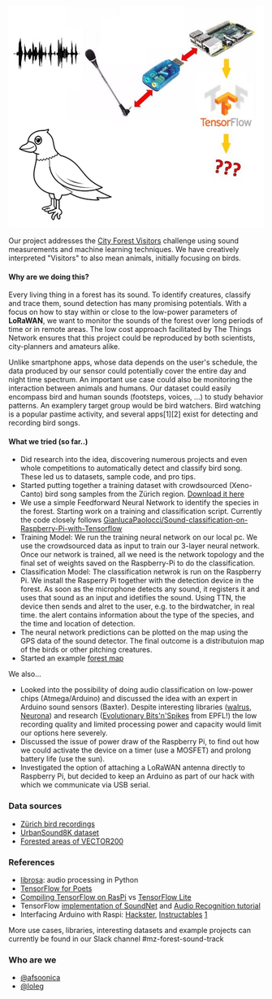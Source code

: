 ![alt text](https://github.com/loleg/mz-forest-sound-track/blob/master/Picture1.png)

Our project addresses the [City Forest Visitors](https://makezurich.ch/box/2/) challenge using sound measurements and machine learning techniques. We have creatively interpreted "Visitors" to also mean animals, initially focusing on birds.

#### Why are we doing this?

Every living thing in a forest has its sound. To identify creatures, classify and trace them, sound detection has many promising potentials. With a focus on how to stay within or close to the low-power parameters of **LoRaWAN**, we want to monitor the sounds of the forest over long periods of time or in remote areas. The low cost approach facilitated by The Things Network ensures that this project could be reproduced by both scientists, city-planners and amateurs alike. 

Unlike smartphone apps, whose data depends on the user's schedule, the data produced by our sensor could potentially cover the entire day and night time spectrum. An important use case could also be monitoring the interaction between animals and humans. Our dataset could easily encompass bird and human sounds (footsteps, voices, ...) to study behavior patterns. An examplery target group would be bird watchers. Bird watching is a popular pastime activity, and several apps[1][2] exist for detecting and recording bird songs. 

#### What we tried (so far..)

- Did research into the idea, discovering numerous projects and even whole competitions to automatically detect and classify bird song. These led us to datasets, sample code, and pro tips.
- Started putting together a training dataset with crowdsourced (Xeno-Canto) bird song samples from the Zürich region. [Download it here](https://blog.datalets.ch/workshops/2018/makezurich/mz-forest-bird-data.zip)
- We use a simple Feedforward Neural Network to identify the species in the forest. Starting work on a training and classification script. Currently the code closely follows [GianlucaPaolocci/Sound-classification-on-Raspberry-Pi-with-Tensorflow](https://github.com/GianlucaPaolocci/Sound-classification-on-Raspberry-Pi-with-Tensorflow) 
- Training Model: We run the training neural network on our local pc. We use the crowdsourced data as input to train our 3-layer neural network. Once our network is trained, all we need is the network topology and the final set of weights saved on the Raspberry-Pi to do the classification. 
- Classification Model: The classification netwrok is run on the Raspberry Pi. We install the Rasperry Pi together with the detection device in the forest. As soon as the microphone detects any sound, it registers it and uses that sound as an input and idetifies the sound. Using TTN, the device then sends and alret to the user, e.g. to the birdwatcher, in real time. the alert contains information about the type of the species, and the time and location of detection. 
- The neural network predictions can be plotted on the map using the GPS data of the sound detector. The final outcome is a distributuion map of the birds or other pitching creatures. 
- Started an example [forest map](https://map.geo.admin.ch/?lang=en&topic=ech&bgLayer=ch.swisstopo.pixelkarte-farbe&layers=ch.swisstopo.zeitreihen,ch.bfs.gebaeude_wohnungs_register,ch.bav.haltestellen-oev,ch.swisstopo.swisstlm3d-wanderwege,ch.swisstopo.vec200-landcover-wald,ch.bafu.bundesinventare-vogelreservate,KML%7C%7Chttps:%2F%2Fpublic.geo.admin.ch%2FnX-OP2f_RbukVK7KrgjDDA&layers_visibility=false,false,false,false,true,true,true&layers_timestamp=18641231,,,,,,&layers_opacity=1,1,1,1,0.75,0.75,1&E=2678722.79&N=1245542.59&zoom=4.492539968390444)


We also...

- Looked into the possibility of doing audio classification on low-power chips (Atmega/Arduino) and discussed the idea with an expert in Arduino sound sensors (Baxter). Despite interesting libraries ([walrus](https://github.com/walrus/walrus), [Neurona](http://www.moretticb.com/Neurona/)) and research ([Evolutionary Bits'n'Spikes](https://infoscience.epfl.ch/record/63939) from EPFL!) the low recording quality and limited processing power and capacity would limit our options here severely.
- Discussed the issue of power draw of the Raspberry Pi, to find out how we could activate the device on a timer (use a MOSFET) and prolong battery life (use the sun).
- Investigated the option of attaching a LoRaWAN antenna directly to Raspberry Pi, but decided to keep an Arduino as part of our hack with which we communicate via USB serial.

### Data sources

- [Zürich bird recordings](https://www.xeno-canto.org/explore?query=box%253A47.248%252C8.183%252C47.51%252C8.799+&dir=0&order=elev)
- [UrbanSound8K dataset](https://serv.cusp.nyu.edu/projects/urbansounddataset/urbansound8k.html)
- [Forested areas of VECTOR200](https://www.geocat.ch/geonetwork/srv/eng/catalog.search#/metadata/de52b509-87c7-4f7e-be0b-ff3c557d2949)

### References

- [librosa](https://librosa.github.io/): audio processing in Python
- [TensorFlow for Poets](https://codelabs.developers.google.com/codelabs/tensorflow-for-poets/)
- [Compiling TensorFlow on RasPi](https://github.com/tensorflow/tensorflow/tree/master/tensorflow/contrib/makefile#raspberry-pi) vs [TensorFlow Lite](https://www.tensorflow.org/mobile/tflite/)
- TensorFlow [implementation of SoundNet](https://github.com/eborboihuc/SoundNet-tensorflow) and [Audio Recognition tutorial](https://www.tensorflow.org/tutorials/audio_recognition)
- Interfacing Arduino with Raspi: [Hackster](https://www.hackster.io/sankarCheppali/interfacing-arduino-with-raspberry-pi-6d9870), [Instructables](http://www.instructables.com/id/Raspberry-Pi-Arduino-Serial-Communication/)
[1](https://doi.org/10.1016/j.anbehav.2012.04.038)

More use cases, libraries, interesting datasets and example projects can currently be found in our Slack channel #mz-forest-sound-track

### Who are we

- [@afsoonica](https://github.com/afsoonica)
- [@loleg](https://github.com/loleg)
